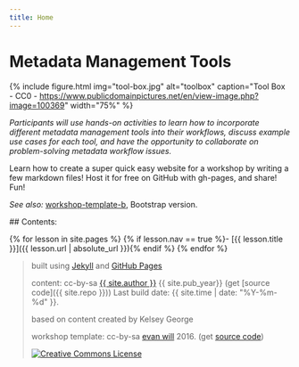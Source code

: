 ```yaml
---
title: Home
---
```


# Metadata Management Tools

{% include figure.html img="tool-box.jpg" alt="toolbox" caption="Tool Box - CC0 - https://www.publicdomainpictures.net/en/view-image.php?image=100369" width="75%" %}

*Participants will use hands-on activities to learn how to incorporate different metadata management tools into their workflows, discuss example use cases for each tool, and have the opportunity to collaborate on problem-solving metadata workflow issues.*

Learn how to create a super quick easy website for a workshop by writing a few markdown files!
Host it for free on GitHub with gh-pages, and share!
Fun!

*See also:* [workshop-template-b](https://evanwill.github.io/workshop-template-b/), Bootstrap version.

<div class="toc" markdown="1">
## Contents:

{% for lesson in site.pages %}
{% if lesson.nav == true %}- [{{ lesson.title }}]({{ lesson.url | absolute_url }}){% endif %}
{% endfor %}
</div>

> built using [Jekyll](https://jekyllrb.com/) and [GitHub Pages](https://pages.github.com/)
>
> content: cc-by-sa <a href="https://github.com/{{ site.github_username }}">{{ site.author }}</a> {{ site.pub_year}} (get [source code]({{ site.repo }})) Last build date: {{ site.time | date: "%Y-%m-%d" }}.
>
> based on content created by Kelsey George
>
>workshop template: cc-by-sa <a href="https://github.com/evanwill">evan will</a> 2016. (get <a href="https://github.com/evanwill/workshop-template">source code</a>)
>
> <a href="http://creativecommons.org/licenses/by-sa/4.0/" rel="license"><img style="border-width: 0;" src="https://i.creativecommons.org/l/by-sa/4.0/88x31.png" alt="Creative Commons License" /></a>
